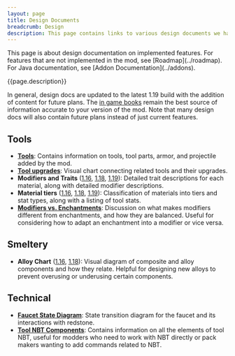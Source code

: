 ```yaml
---
layout: page
title: Design Documents
breadcrumb: Design
description: This page contains links to various design documents we have shared related to features for Tinkers' Construct 3. The often are more detailed than the in game descriptions, and also give some info on future content. If you are making an addon, its encouraged to read through the relevant documents to ensure you understand how the mod is organized.
---
```

<div class="hatnote" markdown=1>
This page is about design documentation on implemented features. For features that are not implemented in the mod, see [Roadmap](../roadmap). For Java documentation, see [Addon Documentation](../addons).
</div>

{{page.description}}

In general, design docs are updated to the latest 1.19 build with the addition of content for future plans. The [in game books](../books) remain the best source of information accurate to your version of the mod. Note that many design docs will also contain future plans instead of just current features.

## Tools

* [**Tools**](https://docs.google.com/spreadsheets/d/1SLqUg2Rg3HxTaJD97gXw3fipkz-jTY78k8JrunJhFic/edit#gid=0): Contains information on tools, tool parts, armor, and projectile added by the mod.
* [**Tool upgrades**](https://docs.google.com/drawings/d/1OjAT9ySZ3pXVbgXZY5RpfNkpVWJ5ectsqEbYELlU7OQ/edit): Visual chart connecting related tools and their upgrades.
* <b id="modifiers">Modifiers and Traits</b> ([1.16](https://docs.google.com/spreadsheets/d/18duuzGfy3-AF9zUTsl_wg-osdjykvkZzpJT2EiR5UuM/edit), [1.18](https://docs.google.com/spreadsheets/d/17qwV8UOR0DBsUqbxyernG4e4LtjAZ55DMAqnJWc2kLw/edit), [1.19](https://docs.google.com/spreadsheets/d/19Nbi-jTrhZg4zMZ8DreELWHv6SZDik5wxiz13Iqhnbw/edit?usp=sharing)): Detailed trait descriptions for each material, along with detailed modifier descriptions.
* <b id="materials">Material tiers</b> ([1.16](https://docs.google.com/spreadsheets/d/1fx9SF4K_6Eg9LBCuaV43bdyuh5KgNZsAIY6fkYAFbYQ/edit), [1.18](https://docs.google.com/spreadsheets/d/10nTUAQ5iPhzyf8BTlX9Wy9spJLbYrziYeCwZWcD5xJ0/edit), [1.19](https://docs.google.com/spreadsheets/d/1c8SOET2_i82slCiay_Cn0NNmoGBYn-IhmIl9PePwqEY/edit?usp=sharing)): Classification of materials into tiers and stat types, along with a listing of tool stats.
* [**Modifiers vs. Enchantments**](enchantments): Discussion on what makes modifiers different from enchantments, and how they are balanced. Useful for considering how to adapt an enchantment into a modifier or vice versa.

## Smeltery

* **Alloy Chart** ([1.16](https://docs.google.com/drawings/d/1hg0j298beD-zXRuwCl4zq7YVZ_p0xi_JgK7hRNPa2vA/edit), [1.18](https://docs.google.com/drawings/d/1TQHHbeXNRGBd-vwkw5OaY9N3-tvIQuG6cUaiOXJho54/edit)): Visual diagram of composite and alloy components and how they relate. Helpful for designing new alloys to prevent overusing or underusing certain components.

## Technical

* [**Faucet State Diagram**](https://docs.google.com/drawings/d/1Hxv2Xdv3n_D2cg1fpCvv1jYoIz3hVJ5_zO-vr74L754/edit?usp=sharing): State transition diagram for the faucet and its interactions with redstone.
* [**Tool NBT Components**](https://docs.google.com/drawings/d/1BI42KITkszTT0BVb4xeQQU1-38t2mcKaa1ISM8fHx2g/edit): Contains information on all the elements of tool NBT, useful for modders who need to work with NBT directly or pack makers wanting to add commands related to NBT.